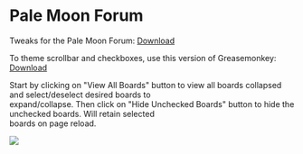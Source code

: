 # Pale Moon Forum
Tweaks for the Pale Moon Forum: <a href="https://raw.githubusercontent.com/srazzano/Pale_Moon_Forum/master/Pale_Moon_Forum.user.js">Download</a>

To theme scrollbar and checkboxes, use this version of Greasemonkey: <a href="https://raw.githubusercontent.com/srazzano/Greasemonkey/master/greasemonkey-PM1.0.2.xpi">Download</a>

Start by clicking on "View All Boards" button to view all boards collapsed and select/deselect desired boards to<br> expand/collapse. Then click on "Hide Unchecked Boards" button to hide the unchecked boards. Will retain selected<br>boards on page reload.

<img src="https://github.com/srazzano/Images/blob/master/forum2.png"/>
